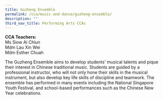 ```yaml
---
title: Guzheng Ensemble
permalink: /cca/music-and-dance/guzheng-ensemble/
description: ""
third_nav_title: Performing Arts CCAs
---
```

**CCA Teachers:**   
Ms Siow Ai Chiun   
Mdm Lau Xin Wei   
Mdm Esther Chuah

The Guzheng Ensemble aims to develop students' musical talents and pique their interest in Chinese traditional music. Students are guided by a professional instructor, who will not only hone their skills in the musical instrument, but also develop key life skills of discipline and teamwork. 
The ensemble has performed in many events including the National Singapore Youth Festival, and school-based performances such as the Chinese New Year celebrations.